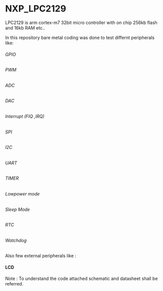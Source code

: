 # NXP_LPC2129
LPC2129 is arm cortex-m7 32bit micro controller with on chip 256kb flash and 16kb RAM etc..

In this repository bare metal coding was done to test differnt peripherals like:

###### GPIO
###### PWM
###### ADC
###### DAC
###### Interrupt (FIQ ,IRQ)
###### SPI
###### I2C
###### UART
###### TIMER
###### Lowpower mode
###### Sleep Mode
###### RTC
###### Watchdog

Also few external peripherals like :

#### LCD


Note : To understand the code attached schematic and datasheet shall be referred.
